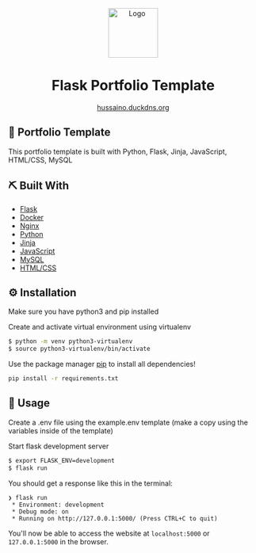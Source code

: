 <div align="center">
  <img alt="Logo" src="app/static/img/logo.jpg" width="100" />
</div>
<h1 align="center">
  Flask Portfolio Template 
</h1>
<p align="center">
   <a href="http://hussaino.duckdns.org/" target="_blank">hussaino.duckdns.org</a>
</p>

## 🚀 Portfolio Template

This portfolio template is built with Python, Flask, Jinja, JavaScript, HTML/CSS, MySQL


## ⛏️ Built With

- [Flask](https://flask.palletsprojects.com/en/2.1.x/)
- [Docker](https://www.docker.com/)
- [Nginx](https://www.nginx.com/0)
- [Python](https://www.python.org/)
- [Jinja](https://jinja.palletsprojects.com/en/3.1.x/)
- [JavaScript](https://www.javascript.com/)
- [MySQL](https://www.mysql.com/)
- [HTML/CSS](https://www.w3.org/standards/webdesign/htmlcss)

## ⚙️ Installation

Make sure you have python3 and pip installed

Create and activate virtual environment using virtualenv
```bash
$ python -m venv python3-virtualenv
$ source python3-virtualenv/bin/activate
```

Use the package manager [pip](https://pip.pypa.io/en/stable/) to install all dependencies!

```bash
pip install -r requirements.txt
```

## 💫 Usage

Create a .env file using the example.env template (make a copy using the variables inside of the template)

Start flask development server
```bash
$ export FLASK_ENV=development
$ flask run
```

You should get a response like this in the terminal:
```
❯ flask run
 * Environment: development
 * Debug mode: on
 * Running on http://127.0.0.1:5000/ (Press CTRL+C to quit)
```

You'll now be able to access the website at `localhost:5000` or `127.0.0.1:5000` in the browser.
